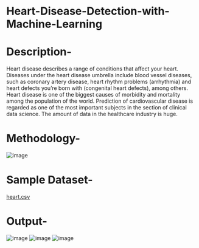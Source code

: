 # Heart-Disease-Detection-with-Machine-Learning
# Description-
Heart disease describes a range of conditions that affect your heart. Diseases under the heart disease umbrella include blood vessel diseases, such as coronary artery disease, heart rhythm problems (arrhythmia) and heart defects you’re born with (congenital heart defects), among others.
Heart disease is one of the biggest causes of morbidity and mortality among the population of the world. Prediction of cardiovascular disease is regarded as one of the most important subjects in the section of clinical data science. The amount of data in the healthcare industry is huge.
# Methodology-
![image](https://github.com/user-attachments/assets/4285d23d-75e9-4686-93e9-d0fec3731ed7)

# Sample Dataset-


[heart.csv](https://github.com/user-attachments/files/16715289/heart.csv)


# Output-
![image](https://github.com/user-attachments/assets/86a71ac5-1eb1-498a-898e-60bc7b67f823)
![image](https://github.com/user-attachments/assets/d45f1d6d-2ae9-42e8-809c-4ab7b35e5010)
![image](https://github.com/user-attachments/assets/f30b9fc3-a29a-45be-ab03-104d6d24a921)
